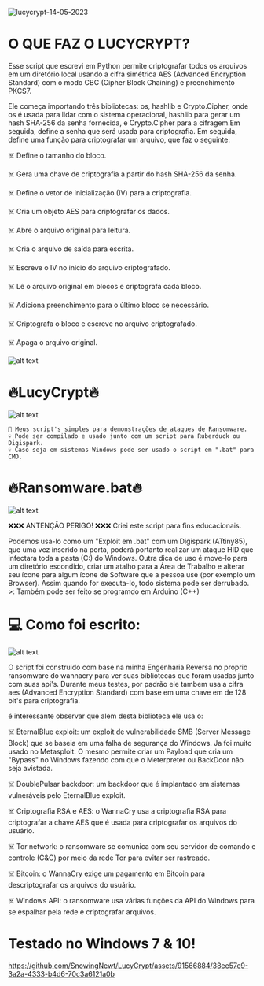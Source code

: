 ![lucycrypt-14-05-2023](https://github.com/SnowingNewt/LucyCrypt/assets/91566884/e7961c1c-0b9c-4ec9-b5b9-b1a362b7ef74)
# O QUE FAZ O LUCYCRYPT?

Esse script que escrevi em Python permite criptografar todos os arquivos em um diretório local usando a cifra simétrica AES (Advanced Encryption Standard) com o modo CBC (Cipher Block Chaining) e preenchimento PKCS7.

Ele começa importando três bibliotecas: os, hashlib e Crypto.Cipher, onde os é usada para lidar com o sistema operacional, hashlib para gerar um hash SHA-256 da senha fornecida, e Crypto.Cipher para a cifragem.Em seguida, define a senha que será usada para criptografia. Em seguida, define uma função para criptografar um arquivo, que faz o seguinte:


 ☠️ Define o tamanho do bloco.
 
 ☠️ Gera uma chave de criptografia a partir do hash SHA-256 da senha.
 
 ☠️ Define o vetor de inicialização (IV) para a criptografia.
 
 ☠️ Cria um objeto AES para criptografar os dados.
 
 ☠️ Abre o arquivo original para leitura.
 
 ☠️ Cria o arquivo de saída para escrita.
 
 ☠️ Escreve o IV no início do arquivo criptografado.
 
 ☠️ Lê o arquivo original em blocos e criptografa cada bloco.
 
 ☠️ Adiciona preenchimento para o último bloco se necessário.
 
 ☠️ Criptografa o bloco e escreve no arquivo criptografado.
 
 ☠️ Apaga o arquivo original.


![alt text](https://thumbs.dreamstime.com/b/tela-de-computador-com-alertas-do-ataque-do-ransomware-no-vermelho-e-em-um-hacke-92535628.jpg)

# 🔥LucyCrypt🔥
                                                                                                   
![alt text](https://i.ibb.co/CJ93sNY/VID-20230418-170612.gif)

    🎩 Meus script's simples para demonstrações de ataques de Ransomware. 
    💀 Pode ser compilado e usado junto com um script para Ruberduck ou Digispark. 
    💀 Caso seja em sistemas Windows pode ser usado o script em ".bat" para CMD.

# 🔥Ransomware.bat🔥
![alt text](https://media2.giphy.com/media/WTyrLaSidmKYHM9QcA/giphy.gif?cid=ecf05e47olkgmuscfriueqlgebuglg0fvtkhe2ms1l0uj7yc&rid=giphy.gif&ct=g)

❌❌❌ ANTENÇÃO PERIGO! ❌❌❌ Criei este script para fins educacionais. 

Podemos usa-lo como um "Exploit em .bat" com um Digispark (ATtiny85), que uma vez inserido na porta, poderá portanto realizar um ataque HID que infectara toda a pasta (C:) do Windows. Outra dica de uso é move-lo para um diretório escondido, criar um atalho para a Área de Trabalho e alterar seu ícone para algum ícone de Software que a pessoa use (por exemplo um Browser). Assim quando for executa-lo, todo sistema pode ser derrubado. >: Também pode ser feito se programdo em Arduino (C++)

# 💻 Como foi escrito:

![alt text](https://i.ibb.co/5c3HNJw/2023-04-18-17-02-23.png)

O script foi construido com base na minha Engenharia Reversa no proprio ransomware do wannacry para ver suas bibliotecas que foram usadas junto com suas api's. Durante meus testes, por padrão ele tambem usa a cifra aes (Advanced Encryption Standard) com base em uma chave em de 128 bit's para criptografia.

é interessante observar que alem desta biblioteca ele usa o: 

  ☠️ EternalBlue exploit: um exploit de vulnerabilidade SMB (Server Message Block) que se baseia em uma falha de segurança do Windows. Ja foi muito usado no Metasploit. O mesmo permite criar um Payload que cria um "Bypass" no Windows fazendo com que o Meterpreter ou BackDoor não seja avistada. 

  ☠️ DoublePulsar backdoor: um backdoor que é implantado em sistemas vulneráveis ​​pelo EternalBlue exploit.

  ☠️ Criptografia RSA e AES: o WannaCry usa a criptografia RSA para criptografar a chave AES que é usada para criptografar os arquivos do usuário.

  ☠️ Tor network: o ransomware se comunica com seu servidor de comando e controle (C&C) por meio da rede Tor para evitar ser rastreado.

  ☠️ Bitcoin: o WannaCry exige um pagamento em Bitcoin para descriptografar os arquivos do usuário.

  ☠️ Windows API: o ransomware usa várias funções da API do Windows para se espalhar pela rede e criptografar arquivos. 
  
# Testado no Windows 7 & 10!
https://github.com/SnowingNewt/LucyCrypt/assets/91566884/38ee57e9-3a2a-4333-b4d6-70c3a6121a0b



  

